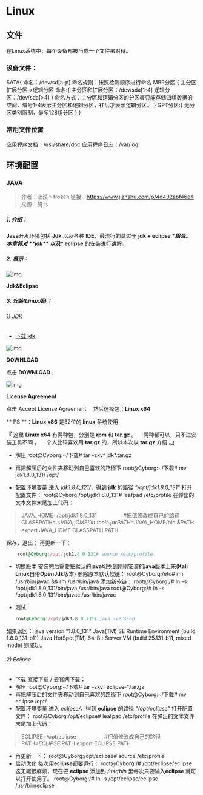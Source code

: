 # Linux
## 文件
在Linux系统中，每个设备都被当成一个文件来对待。
### 设备文件：
SATA{
   命名：/dev/sd[a-p]
   命名规则：按照检测顺序进行命名
   MBR分区:{
      主分区
      扩展分区->逻辑分区
      命名:{
         主分区和扩展分区：/dev/sda[1-4]
         逻辑分区：/dev/sda[>4]
      }
      命名方式：主分区和逻辑分区的分区表只能存储四组数据的空间，编号1-4表示主分区和逻辑分区，往后才表示逻辑分区。
   }
   GPT分区:{
      无分区类别限制，最多128组分区
   }
}

### 常用文件位置
应用程序文档：/usr/share/doc
应用程序日志：/var/log
## 环境配置

### JAVA

> 作者：淡漠丶frozen
> 链接：https://www.jianshu.com/p/4d402abf46e4
> 来源：简书

##### 1. 介绍：

**Java**开发环境包括 **Jdk** 以及各种 **IDE**，最流行的莫过于 **jdk + eclipse \**组合。
 本章将对 \*\*jdk\*\* 以及\** eclipse** 的安装进行讲解。

##### 2. 展示：

![img](https:////upload-images.jianshu.io/upload_images/3107638-d722449c0132b411.png?imageMogr2/auto-orient/strip|imageView2/2/w/1200/format/webp)

**Jdk&Eclipse**

##### 3. 安装(Linux版)：

###### 1) JDK

- [下载 **jdk**](https://link.jianshu.com?t=http://www.oracle.com/technetwork/java/javase/downloads/jdk8-downloads-2133151.html)

![img](https:////upload-images.jianshu.io/upload_images/3107638-e7d2a6afdc6d359a.png?imageMogr2/auto-orient/strip|imageView2/2/w/304/format/webp)

**DOWNLOAD**

点击 **DOWNLOAD**；

![img](https:////upload-images.jianshu.io/upload_images/3107638-fb6e7bcc86da4923.png?imageMogr2/auto-orient/strip|imageView2/2/w/544/format/webp)

**License Agreement**

点击 Accept License Agreement
 　然后选择包：**Linux x64**

** PS **：**Linux x86** 是32位的 **linux** 系统使用

**『** 这里 **Linux x64** 有两种包，分别是 **rpm** 和 **tar.gz** 。
 　两种都可以，只不过安装工具不同 。
 　个人比较喜欢用 **tar.gz** 的，所以本次以 **tar.gz** 介绍 。**』**

- 解压
   root@Cyborg:~/下载# tar -zxvf jdk*.tar.gz

- 再把解压后的文件夹移动到自己喜欢的路径下
   root@Cyborg:~/下载# mv jdk1.8.0_131/ /opt/

- 配置环境变量
   进入 *jdk1.8.0_121/*，得到 **jdk** 的路径 *"/opt/jdk1.8.0_131"*
   打开配置文件：
   root@Cyborg:/opt/jdk1.8.0_131# leafpad /etc/profile
   在弹出的文本文件末尾加上代码：

> JAVA_HOME=/opt/jdk1.8.0_131　　　　　#把值修改成自己的路径
>  CLASSPATH=.:$JAVA_HOME/lib.tools.jar
>  PATH=$JAVA_HOME/bin:$PATH
>  export JAVA_HOME CLASSPATH PATH

保存，退出；
 再更新一下：



```ruby
    root@Cyborg:/opt/jdk1.8.0_131# source /etc/profile
```

- 切换版本
   安装完后需要把默认的**java**切换到刚刚安装的**java**版本上来(**Kali Linux**自带**OpenJdk**版本)
   删除原本默认软链：
   root@Cyborg:/etc# rm /usr/bin/javac && rm /usr/bin/java
   添加新软链：
   root@Cyborg:/# ln -s /opt/jdk1.8.0_131/bin/java /usr/bin/java
   root@Cyborg:/# ln -s /opt/jdk1.8.0_131/bin/javac /usr/bin/javac

- 测试

  

  ```ruby
  root@Cyborg:/opt/jdk1.8.0_131# java -version
  ```

如果返回：
 java version "1.8.0_131"
 Java(TM) SE Runtime Environment (build 1.8.0_131-b11)
 Java HotSpot(TM) 64-Bit Server VM (build 25.131-b11, mixed mode)
 则成功。

###### 2) Eclipse

- 下载
   [直接下载](https://link.jianshu.com?t=http://mirrors.ustc.edu.cn/eclipse/technology/epp/downloads/release/neon/3/eclipse-java-neon-3-linux-gtk-x86_64.tar.gz) / [去官网下载](https://link.jianshu.com?t=https://www.eclipse.org/downloads/packages/eclipse-ide-java-developers/neon3)；
- 解压
   root@Cyborg:~/下载# tar -zxvf eclipse-*.tar.gz
- 再把解压后的文件夹移动到自己喜欢的路径下
   root@Cyborg:~/下载# mv eclipse /opt/
- 配置环境变量
   进入 *eclipse/*，得到 **eclipse** 的路径 *"/opt/eclipse"*
   打开配置文件：
   root@Cyborg:/opt/eclipse# leafpad /etc/profile
   在弹出的文本文件末尾加上代码：

> ECLIPSE=/opt/eclipse　　　　　 #把值修改成自己的路径
>  PATH=$ECLIPSE:$PATH
>  export  ECLIPSE PATH

- 再更新一下：
   root@Cyborg:/opt/eclipse# source /etc/profile
- 启动优化
   每次用**eclipse**都要运行：
   root@Cyborg:/# /opt/eclipse/eclipse
   这无疑很麻烦，现在把 **eclipse** 添加到 */usr/bin* 里每次只要输入**eclipse** 就可以打开使用了。
   root@Cyborg:/# ln -s /opt/eclipse/eclipse /usr/bin/eclipse



